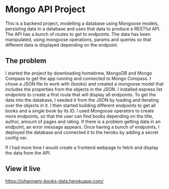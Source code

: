# Mongo API Project

This is a backend project, modelling a database using Mongoose models, persisting data in a database and uses that data to produce a RESTful API. The API has a bunch of routes to get to endpoints. The data has been manipulated, using mongoose operations, params and queries so that different data is displayed depending on the endpoint.

## The problem

I started the project by downloading homebrew, MongoDB and Mongo Compass to get the app running and connected to Mongo Compass. I chose a JSON file to work with (books) and created a mongoose model that includes the properties from the objects in the JSON. I installed express list endpoints to create a first route that will display all endpoints.
To get the data into the database, I seeded it from the JSON by loading and iterating over the objects in it.
I then started building different endpoints to get all books and a single book by its ID. I used Mongoose operators to create more endpoints, so that the user can find books depending on tha title, author, amount of pages and rating.
If there is a problem getting data in an endpoint, an error message appears.
Once having a bunch of endpoints, I deployed the database and connected it to the heroku by adding a secret config var.

If I had more time I would create a frontend webpage to fetch and display the data from the API.

## View it live

https://johannamj-books-data.herokuapp.com/
